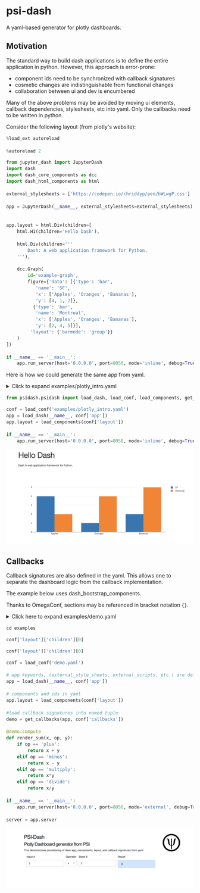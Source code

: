 <!-- #region -->
# psi-dash

A yaml-based generator for plotly dashboards.

## Motivation

The standard way to build dash applications is to define the entire application in python. However, this approach is error-prone:

* component ids need to be synchronized with callback signatures
* cosmetic changes are indistinguishable from functional changes
* collaboration between ui and dev is encumbered 


Many of the above problems may be avoided by moving ui elements, callback dependencies, stylesheets, etc into yaml. Only the callbacks need to be written in python.

Consider the following layout (from plotly's website):
<!-- #endregion -->

```python
%load_ext autoreload

%autoreload 2
```

```python
from jupyter_dash import JupyterDash
import dash
import dash_core_components as dcc
import dash_html_components as html

external_stylesheets = ['https://codepen.io/chriddyp/pen/bWLwgP.css']

app = JupyterDash(__name__, external_stylesheets=external_stylesheets)


app.layout = html.Div(children=[
    html.H1(children='Hello Dash'),

    html.Div(children='''
        Dash: A web application framework for Python.
    '''),

    dcc.Graph(
        id='example-graph',
        figure={'data': [{'type': 'bar',
           'name': 'SF',
           'x': ['Apples', 'Oranges', 'Bananas'],
           'y': [4, 1, 2]},
          {'type': 'bar',
           'name': 'Montreal',
           'x': ['Apples', 'Oranges', 'Bananas'],
           'y': [2, 4, 5]}],
         'layout': {'barmode': 'group'}}
    )
])

if __name__ == '__main__':
    app.run_server(host='0.0.0.0', port=8050, mode='inline', debug=True)
```

Here is how we could generate the same app from yaml.

<!-- #region -->
<details><summary> Click to expand examples/plotly_intro.yaml </summary>


```yaml

dcc: dash_core_components
html: dash_html_components

external_stylesheets:
  - https://codepen.io/chriddyp/pen/bWLwgP.css

app:
  class: jupyter_dash.JupyterDash
  external_stylesheets: ${external_stylesheets}
  title: psidash demo

layout:
  class: ${html}.Div
  children:
  - class: ${html}.H1
    children: Hello Dash
  - class: ${html}.Div
    children: Dash A web application framework for Python.
  - class: ${dcc}.Graph
    id: example-graph
    figure:
      data:
      - type: bar
        name: SF
        x: ["Apples", "Oranges", "Bananas"]
        y: [4, 1, 2]
      - type: bar
        name: Montreal
        x: ["Apples", "Oranges", "Bananas"]
        y:  [2, 4, 5]
      layout:
        barmode: group
    
    
```
</details>
<!-- #endregion -->

```python
from psidash.psidash import load_dash, load_conf, load_components, get_callbacks
```

```python
conf = load_conf('examples/plotly_intro.yaml')
app = load_dash(__name__, conf['app'])
app.layout = load_components(conf['layout'])

if __name__ == '__main__':
    app.run_server(host='0.0.0.0', port=8050, mode='inline', debug=True)
```

![](examples/plotly_intro.png)


## Callbacks

Callback signatures are also defined in the yaml. This allows one to separate the dashboard logic from the callback implementation.

The example below uses dash_bootstrap_components.

Thanks to OmegaConf, sections may be referenced in bracket notation `{}`.


<details>  <summary>Click here to expand examples/demo.yaml </summary> 

```yaml

dcc: dash_core_components
html: dash_html_components
dbc: dash_bootstrap_components

external_stylesheets:
  - https://codepen.io/chriddyp/pen/bWLwgP.css
  - https://www.w3schools.com/w3css/4/w3.css
  - https://stackpath.bootstrapcdn.com/bootstrap/4.5.2/css/bootstrap.min.css


app:
  class: jupyter_dash.JupyterDash
  external_stylesheets: ${external_stylesheets}
  title: psidash demo

explainer: "## PSI-Dash

### Plotly Dashboard generator from PSI

This demonstrates provisioning of dash app, components, layout, and callback signatures from yaml
"


header:
  class: ${html}.Div
  children:
    - class: ${dcc}.Markdown
      children: ${explainer}
      className: ten columns
    - class: ${html}.Div
      children:
        - class: ${html}.Img
          src: assets/psi_logo.png
          width: 100
          height: 100
      className: two columns
  className: row


input_a:
  class: ${dbc}.Col
  width: 3
  children:
    - class: ${dbc}.FormGroup
      children:
        - class: ${dbc}.Label
          children: Input A
        - class: ${dbc}.Input
          id: user-input-a
          type: number
          value: 3
operator:
  class: ${dbc}.Col
  width: 1
  children:
    - class: ${dbc}.Label
      children: Operator
    - class: ${dcc}.Dropdown
      id: operator
      clearable: False
      options:
        - label: +
          value: plus
        - label: '-'
          value: minus
        - label: x
          value: multiply
        - label: ÷
          value: divide
      value: plus

input_b:
  class: ${dbc}.Col
  width: 3
  children:
    - class: ${dbc}.FormGroup
      children:
        - class: ${dbc}.Label
          children: State B
        - class: ${dbc}.Input
          id: user-input-b
          type: number
          value: 3

          
result:
  class: ${dbc}.Col
  width: 3
  children:
    - class: ${dbc}.FormGroup
      children:
        - class: ${dbc}.Label
          children: Result
        - class: ${dbc}.Alert
          color: primary
          id: result

arithmetic:
  class: ${html}.Div
  children:
    - class: ${dbc}.Row
      form: True
      children:
        - ${input_a}
        - ${operator}
        - ${input_b}
        - ${result}


layout:
    class: ${html}.Div
    children:
        - ${header}
        - ${arithmetic}
    className: w3-container
    style:
        padding: 5%
        
callbacks:
  compute:
    output:
    - id: result
      attr: children
    input:
    - id: user-input-a
      attr: value
    - id: operator
      attr: value
    state:
    - id: user-input-b
      attr: value
```
    
</details>

```python
cd examples
```

```python
conf['layout']['children'][0]
```

```python
conf['layout']['children'][0]
```

```python
conf = load_conf('demo.yaml')

# app keywords, (external_style_sheets, external_scripts, etc.) are defined in yaml
app = load_dash(__name__, conf['app'])

# components and ids in yaml
app.layout = load_components(conf['layout'])

#load callback signatures into named tuple
demo = get_callbacks(app, conf['callbacks'])

@demo.compute
def render_sum(x, op, y):
    if op == 'plus':
        return x + y
    elif op == 'minus':
        return x - y
    elif op == 'multiply':
        return x*y
    elif op == 'divide':
        return x/y

if __name__ == '__main__':
    app.run_server(host='0.0.0.0', port=8050, mode='external', debug=True)

server = app.server
```

![](examples/psidash_demo.png)
